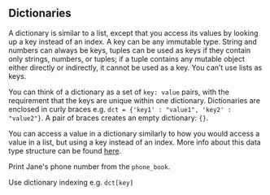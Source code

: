 ## Dictionaries

A dictionary is similar to a list, except that you access its values by looking up a 
key instead of an index. A key can be any immutable type. String and numbers can 
always be keys, tuples can be used as keys if they contain only strings, numbers, or 
tuples; if a tuple contains any mutable object either directly or indirectly, 
it cannot be used as a key. You can’t use lists as keys. 

You can think of a dictionary as a set of <code>key: value</code> pairs, with the requirement 
that the keys are unique within one dictionary. Dictionaries are enclosed 
in curly braces e.g. `dct = {'key1' : "value1", 'key2' : "value2"}`. A pair of 
braces creates an empty dictionary: `{}`.  

You can access a value in a dictionary similarly to how you would access a value in a list,
but using a key instead of an index. More info about this data type structure can be found 
<a href="https://docs.python.org/3/tutorial/datastructures.html#dictionaries">here</a>.
  
Print Jane's phone number from the `phone_book`.  

<div class='hint'>Use dictionary indexing e.g. <code>dct[key]</code></div>
